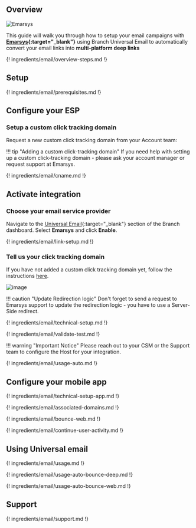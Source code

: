 ## Overview

![Emarsys](https://cdn.branch.io/branch-assets/email-providers/386574786681131050/emarsys-1537315326046.png)

This guide will walk you through how to setup your email campaigns with **[Emarsys](https://www.emarsys.com/){:target="\_blank"}** using Branch Universal Email to automatically convert your email links into **multi-platform deep links**

{! ingredients/email/overview-steps.md !}

## Setup

{! ingredients/email/prerequisites.md !}

## Configure your ESP

### Setup a custom click tracking domain

Request a new custom click tracking domain from your Account team:

!!! tip "Adding a custom click-tracking domain"
    If you need help with setting up a custom click-tracking domain - please ask your account manager or request support at Emarsys.

{! ingredients/email/cname.md !}

## Activate integration

### Choose your email service provider

Navigate to the [Universal Email](https://dashboard.branch.io/email){:target="\_blank"} section of the Branch dashboard. Select **Emarsys** and click **Enable**.

{! ingredients/email/link-setup.md !}

### Tell us your click tracking domain

If you have not added a custom click tracking domain yet, follow the instructions [here](#setup-a-custom-click-tracking-domain).

![image](/_assets/img/pages/email/emarsys/setup-config.png)

!!! caution "Update Redirection logic"
    Don't forget to send a request to Emarsys support to update the redirection logic - you have to use a Server-Side redirect.

{! ingredients/email/technical-setup.md !}

{! ingredients/email/validate-test.md !}

!!! warning "Important Notice"
    Please reach out to your CSM or the Support team to configure the Host for your integration.

{! ingredients/email/usage-auto.md !}

## Configure your mobile app

{! ingredients/email/technical-setup-app.md !}

{! ingredients/email/associated-domains.md !}

{! ingredients/email/bounce-web.md !}

{! ingredients/email/continue-user-activity.md !}

## Using Universal email

{! ingredients/email/usage.md !}

{! ingredients/email/usage-auto-bounce-deep.md !}

{! ingredients/email/usage-auto-bounce-web.md !}

## Support

{! ingredients/email/support.md !}
